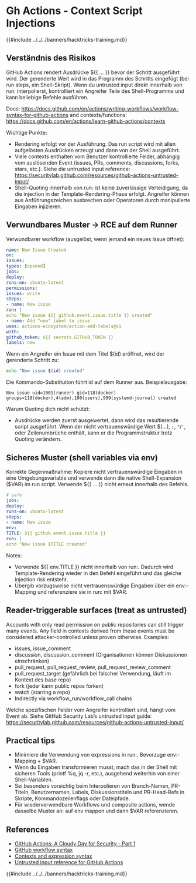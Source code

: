 # Gh Actions - Context Script Injections

{{#include ../../../banners/hacktricks-training.md}}

## Verständnis des Risikos

GitHub Actions rendert Ausdrücke ${{ ... }} bevor der Schritt ausgeführt wird. Der gerenderte Wert wird in das Programm des Schritts eingefügt (bei run steps, ein Shell-Skript). Wenn du untrusted input direkt innerhalb von run: interpolierst, kontrolliert ein Angreifer Teile des Shell-Programms und kann beliebige Befehle ausführen.

Docs: https://docs.github.com/en/actions/writing-workflows/workflow-syntax-for-github-actions and contexts/functions: https://docs.github.com/en/actions/learn-github-actions/contexts

Wichtige Punkte:
- Rendering erfolgt vor der Ausführung. Das run script wird mit allen aufgelösten Ausdrücken erzeugt und dann von der Shell ausgeführt.
- Viele contexts enthalten vom Benutzer kontrollierte Felder, abhängig vom auslösenden Event (issues, PRs, comments, discussions, forks, stars, etc.). Siehe die untrusted input reference: https://securitylab.github.com/resources/github-actions-untrusted-input/
- Shell-Quoting innerhalb von run: ist keine zuverlässige Verteidigung, da die injection in der Template-Rendering-Phase erfolgt. Angreifer können aus Anführungszeichen ausbrechen oder Operatoren durch manipulierte Eingaben injizieren.

## Verwundbares Muster → RCE auf dem Runner

Verwundbarer workflow (ausgelöst, wenn jemand ein neues Issue öffnet):
```yaml
name: New Issue Created
on:
issues:
types: [opened]
jobs:
deploy:
runs-on: ubuntu-latest
permissions:
issues: write
steps:
- name: New issue
run: |
echo "New issue ${{ github.event.issue.title }} created"
- name: Add "new" label to issue
uses: actions-ecosystem/action-add-labels@v1
with:
github_token: ${{ secrets.GITHUB_TOKEN }}
labels: new
```
Wenn ein Angreifer ein Issue mit dem Titel $(id) eröffnet, wird der gerenderte Schritt zu:
```sh
echo "New issue $(id) created"
```
Die Kommando-Substitution führt id auf dem Runner aus. Beispielausgabe:
```
New issue uid=1001(runner) gid=118(docker) groups=118(docker),4(adm),100(users),999(systemd-journal) created
```
Warum Quoting dich nicht schützt:
- Ausdrücke werden zuerst ausgewertet, dann wird das resultierende script ausgeführt. Wenn der nicht vertrauenswürdige Wert $(...), `;`, `"`/`'`, oder Zeilenumbrüche enthält, kann er die Programmstruktur trotz Quoting verändern.

## Sicheres Muster (shell variables via env)

Korrekte Gegenmaßnahme: Kopiere nicht vertrauenswürdige Eingaben in eine Umgebungsvariable und verwende dann die native Shell-Expansion ($VAR) im run script. Verwende ${{ ... }} nicht erneut innerhalb des Befehls.
```yaml
# safe
jobs:
deploy:
runs-on: ubuntu-latest
steps:
- name: New issue
env:
TITLE: ${{ github.event.issue.title }}
run: |
echo "New issue $TITLE created"
```
Notes:
- Verwende ${{ env.TITLE }} nicht innerhalb von run:. Dadurch wird Template-Rendering wieder in den Befehl eingeführt und das gleiche injection risk entsteht.
- Übergib vorzugsweise nicht vertrauenswürdige Eingaben über ein env:-Mapping und referenziere sie in run: mit $VAR.

## Reader-triggerable surfaces (treat as untrusted)

Accounts with only read permission on public repositories can still trigger many events. Any field in contexts derived from these events must be considered attacker-controlled unless proven otherwise. Examples:
- issues, issue_comment
- discussion, discussion_comment (Organisationen können Diskussionen einschränken)
- pull_request, pull_request_review, pull_request_review_comment
- pull_request_target (gefährlich bei falscher Verwendung, läuft im Kontext des base repo)
- fork (jeder kann public repos forken)
- watch (starring a repo)
- Indirectly via workflow_run/workflow_call chains

Welche spezifischen Felder vom Angreifer kontrolliert sind, hängt vom Event ab. Siehe GitHub Security Lab’s untrusted input guide: https://securitylab.github.com/resources/github-actions-untrusted-input/

## Practical tips

- Minimiere die Verwendung von expressions in run:. Bevorzuge env:-Mapping + $VAR.
- Wenn du Eingaben transformieren musst, mach das in der Shell mit sicheren Tools (printf %q, jq -r, etc.), ausgehend weiterhin von einer Shell-Variablen.
- Sei besonders vorsichtig beim Interpolieren von Branch-Namen, PR-Titeln, Benutzernamen, Labels, Diskussionstiteln und PR-Head-Refs in Skripte, Kommandozeilenflags oder Dateipfade.
- Für wiederverwendbare Workflows und composite actions, wende dasselbe Muster an: auf env mappen und dann $VAR referenzieren.

## References

- [GitHub Actions: A Cloudy Day for Security - Part 1](https://binarysecurity.no/posts/2025/08/securing-gh-actions-part1)
- [GitHub workflow syntax](https://docs.github.com/en/actions/writing-workflows/workflow-syntax-for-github-actions)
- [Contexts and expression syntax](https://docs.github.com/en/actions/learn-github-actions/contexts)
- [Untrusted input reference for GitHub Actions](https://securitylab.github.com/resources/github-actions-untrusted-input/)

{{#include ../../../banners/hacktricks-training.md}}
